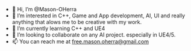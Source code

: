 - 👋 Hi, I’m @Mason-OHerra
- 👀 I’m interested in C++, Game and App development, AI, UI and really anything that alows me to be creative with my work.
- 🌱 I’m currently learning C++ and UE4
- 💞️ I’m looking to collaborate on any AI project. especially in UE4/5.
- 📫 You can reach me at free.mason.oherra@gmail.com

<!---
Mason-OHerra/Mason-OHerra is a ✨ special ✨ repository because its `README.md` (this file) appears on your GitHub profile.
You can click the Preview link to take a look at your changes.
--->
